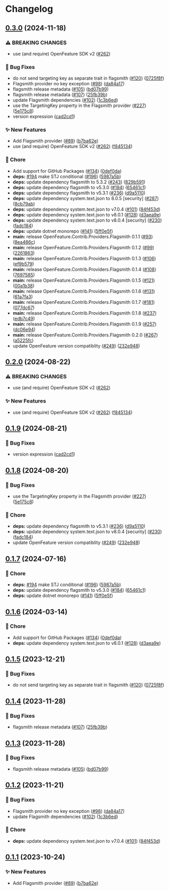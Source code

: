 # Changelog

## [0.3.0](https://github.com/ericpattison/dotnet-sdk-contrib/compare/OpenFeature.Contrib.Providers.Flagsmith-v0.2.0...OpenFeature.Contrib.Providers.Flagsmith-v0.3.0) (2024-11-18)


### ⚠ BREAKING CHANGES

* use (and require) OpenFeature SDK v2 ([#262](https://github.com/ericpattison/dotnet-sdk-contrib/issues/262))

### 🐛 Bug Fixes

* do not send targeting key as separate trait in flagsmith ([#120](https://github.com/ericpattison/dotnet-sdk-contrib/issues/120)) ([0725f8f](https://github.com/ericpattison/dotnet-sdk-contrib/commit/0725f8f3c726c05a6ccd2580f04b896f0aff4810))
* Flagsmith provider no key exception ([#98](https://github.com/ericpattison/dotnet-sdk-contrib/issues/98)) ([da84a17](https://github.com/ericpattison/dotnet-sdk-contrib/commit/da84a177b574ac5779f3d85af836e426f47020e7))
* flagsmith release metadata ([#105](https://github.com/ericpattison/dotnet-sdk-contrib/issues/105)) ([bd07b99](https://github.com/ericpattison/dotnet-sdk-contrib/commit/bd07b9936099374af47c2d52127635a9d2cb980c))
* flagsmith release metadata ([#107](https://github.com/ericpattison/dotnet-sdk-contrib/issues/107)) ([25fb39b](https://github.com/ericpattison/dotnet-sdk-contrib/commit/25fb39bf3202b1393d831dadecb8cd4c965f4fc1))
* update Flagsmith dependencies ([#102](https://github.com/ericpattison/dotnet-sdk-contrib/issues/102)) ([1c3b6ed](https://github.com/ericpattison/dotnet-sdk-contrib/commit/1c3b6ed1f23c137e3703d8bcd710e5d180a5565d))
* use the TargetingKey property in the Flagsmith provider ([#227](https://github.com/ericpattison/dotnet-sdk-contrib/issues/227)) ([5e175c8](https://github.com/ericpattison/dotnet-sdk-contrib/commit/5e175c8695b90bfb285eb2b4e2aeacae2e533ce4))
* version expression ([cad2cd1](https://github.com/ericpattison/dotnet-sdk-contrib/commit/cad2cd166d0c25753b37189f044c3a585cda0fad))


### ✨ New Features

* Add Flagsmith provider ([#89](https://github.com/ericpattison/dotnet-sdk-contrib/issues/89)) ([b7ba62e](https://github.com/ericpattison/dotnet-sdk-contrib/commit/b7ba62e4f88f23fba9daeaf487465834846ae532))
* use (and require) OpenFeature SDK v2 ([#262](https://github.com/ericpattison/dotnet-sdk-contrib/issues/262)) ([f845134](https://github.com/ericpattison/dotnet-sdk-contrib/commit/f84513438586457087ac47fd40629912f2ec473a))


### 🧹 Chore

* Add support for GitHub Packages ([#134](https://github.com/ericpattison/dotnet-sdk-contrib/issues/134)) ([0def0da](https://github.com/ericpattison/dotnet-sdk-contrib/commit/0def0da173e2f327b7381eba043b6e99ae8f26fe))
* **deps:** [#194](https://github.com/ericpattison/dotnet-sdk-contrib/issues/194) make STJ conditional ([#196](https://github.com/ericpattison/dotnet-sdk-contrib/issues/196)) ([5987a5b](https://github.com/ericpattison/dotnet-sdk-contrib/commit/5987a5b309f188501b08cc4cc7c50575e888493c))
* **deps:** update dependency flagsmith to 5.3.2 ([#243](https://github.com/ericpattison/dotnet-sdk-contrib/issues/243)) ([829b591](https://github.com/ericpattison/dotnet-sdk-contrib/commit/829b5915e828f99a10255ead5f7cf108d9c9d94d))
* **deps:** update dependency flagsmith to v5.3.0 ([#184](https://github.com/ericpattison/dotnet-sdk-contrib/issues/184)) ([65461c1](https://github.com/ericpattison/dotnet-sdk-contrib/commit/65461c12f232da10627fe6be0892ba36945bedbe))
* **deps:** update dependency flagsmith to v5.3.1 ([#236](https://github.com/ericpattison/dotnet-sdk-contrib/issues/236)) ([d9a5110](https://github.com/ericpattison/dotnet-sdk-contrib/commit/d9a51101f7344aed88fa52ef9497fb24b170fa16))
* **deps:** update dependency system.text.json to 8.0.5 [security] ([#287](https://github.com/ericpattison/dotnet-sdk-contrib/issues/287)) ([8cb79ab](https://github.com/ericpattison/dotnet-sdk-contrib/commit/8cb79ab8e6d33adc9acb6d6b9795cc4b5e0cf81e))
* **deps:** update dependency system.text.json to v7.0.4 ([#101](https://github.com/ericpattison/dotnet-sdk-contrib/issues/101)) ([84f453d](https://github.com/ericpattison/dotnet-sdk-contrib/commit/84f453ded557491ae69ae7d279d51642327dc8e6))
* **deps:** update dependency system.text.json to v8.0.1 ([#128](https://github.com/ericpattison/dotnet-sdk-contrib/issues/128)) ([d3aea9e](https://github.com/ericpattison/dotnet-sdk-contrib/commit/d3aea9e6a957c3c0ecc4f318f10916801cffe945))
* **deps:** update dependency system.text.json to v8.0.4 [security] ([#230](https://github.com/ericpattison/dotnet-sdk-contrib/issues/230)) ([fadc184](https://github.com/ericpattison/dotnet-sdk-contrib/commit/fadc184592348ee54e4cc87236c4823605f03970))
* **deps:** update dotnet monorepo ([#141](https://github.com/ericpattison/dotnet-sdk-contrib/issues/141)) ([5ff0e5f](https://github.com/ericpattison/dotnet-sdk-contrib/commit/5ff0e5f4c5939e9a584809e623b1306f7546c5b1))
* **main:** release OpenFeature.Contrib.Providers.Flagsmith 0.1.1 ([#93](https://github.com/ericpattison/dotnet-sdk-contrib/issues/93)) ([8ea486c](https://github.com/ericpattison/dotnet-sdk-contrib/commit/8ea486c4bb22dcbceb18e199b70c99d15d652806))
* **main:** release OpenFeature.Contrib.Providers.Flagsmith 0.1.2 ([#99](https://github.com/ericpattison/dotnet-sdk-contrib/issues/99)) ([2261863](https://github.com/ericpattison/dotnet-sdk-contrib/commit/226186378b9dc610a07e4ab4bb38fefec418e28c))
* **main:** release OpenFeature.Contrib.Providers.Flagsmith 0.1.3 ([#106](https://github.com/ericpattison/dotnet-sdk-contrib/issues/106)) ([ef9b579](https://github.com/ericpattison/dotnet-sdk-contrib/commit/ef9b5790ee8a3b7616425ab16bb02311d684cfb3))
* **main:** release OpenFeature.Contrib.Providers.Flagsmith 0.1.4 ([#108](https://github.com/ericpattison/dotnet-sdk-contrib/issues/108)) ([7697585](https://github.com/ericpattison/dotnet-sdk-contrib/commit/76975853cd064f8cba53dc470436479357bb63da))
* **main:** release OpenFeature.Contrib.Providers.Flagsmith 0.1.5 ([#121](https://github.com/ericpattison/dotnet-sdk-contrib/issues/121)) ([00a1b38](https://github.com/ericpattison/dotnet-sdk-contrib/commit/00a1b38e915c7ca197a01559154a84c460b41cb8))
* **main:** release OpenFeature.Contrib.Providers.Flagsmith 0.1.6 ([#131](https://github.com/ericpattison/dotnet-sdk-contrib/issues/131)) ([61a7fa3](https://github.com/ericpattison/dotnet-sdk-contrib/commit/61a7fa3471dc61b8bbef956a202307c59617eb07))
* **main:** release OpenFeature.Contrib.Providers.Flagsmith 0.1.7 ([#181](https://github.com/ericpattison/dotnet-sdk-contrib/issues/181)) ([077dc67](https://github.com/ericpattison/dotnet-sdk-contrib/commit/077dc6707c6b2b5ca4511ca3027c52f7481e3bda))
* **main:** release OpenFeature.Contrib.Providers.Flagsmith 0.1.8 ([#237](https://github.com/ericpattison/dotnet-sdk-contrib/issues/237)) ([edb7c49](https://github.com/ericpattison/dotnet-sdk-contrib/commit/edb7c499a4c5f312543f307d8cb7b102d2db307d))
* **main:** release OpenFeature.Contrib.Providers.Flagsmith 0.1.9 ([#257](https://github.com/ericpattison/dotnet-sdk-contrib/issues/257)) ([dc06e94](https://github.com/ericpattison/dotnet-sdk-contrib/commit/dc06e94a1091ac8ecf7df4a4ea518367d61ccaed))
* **main:** release OpenFeature.Contrib.Providers.Flagsmith 0.2.0 ([#267](https://github.com/ericpattison/dotnet-sdk-contrib/issues/267)) ([a5225fc](https://github.com/ericpattison/dotnet-sdk-contrib/commit/a5225fcfa7ebb2d8d95459f362ccac63c1828598))
* update OpenFeature version compatiblity ([#249](https://github.com/ericpattison/dotnet-sdk-contrib/issues/249)) ([232e948](https://github.com/ericpattison/dotnet-sdk-contrib/commit/232e948a0916ca10612f85343e2eecebca107090))

## [0.2.0](https://github.com/open-feature/dotnet-sdk-contrib/compare/OpenFeature.Contrib.Providers.Flagsmith-v0.1.9...OpenFeature.Contrib.Providers.Flagsmith-v0.2.0) (2024-08-22)


### ⚠ BREAKING CHANGES

* use (and require) OpenFeature SDK v2 ([#262](https://github.com/open-feature/dotnet-sdk-contrib/issues/262))

### ✨ New Features

* use (and require) OpenFeature SDK v2 ([#262](https://github.com/open-feature/dotnet-sdk-contrib/issues/262)) ([f845134](https://github.com/open-feature/dotnet-sdk-contrib/commit/f84513438586457087ac47fd40629912f2ec473a))

## [0.1.9](https://github.com/open-feature/dotnet-sdk-contrib/compare/OpenFeature.Contrib.Providers.Flagsmith-v0.1.8...OpenFeature.Contrib.Providers.Flagsmith-v0.1.9) (2024-08-21)


### 🐛 Bug Fixes

* version expression ([cad2cd1](https://github.com/open-feature/dotnet-sdk-contrib/commit/cad2cd166d0c25753b37189f044c3a585cda0fad))

## [0.1.8](https://github.com/open-feature/dotnet-sdk-contrib/compare/OpenFeature.Contrib.Providers.Flagsmith-v0.1.7...OpenFeature.Contrib.Providers.Flagsmith-v0.1.8) (2024-08-20)


### 🐛 Bug Fixes

* use the TargetingKey property in the Flagsmith provider ([#227](https://github.com/open-feature/dotnet-sdk-contrib/issues/227)) ([5e175c8](https://github.com/open-feature/dotnet-sdk-contrib/commit/5e175c8695b90bfb285eb2b4e2aeacae2e533ce4))


### 🧹 Chore

* **deps:** update dependency flagsmith to v5.3.1 ([#236](https://github.com/open-feature/dotnet-sdk-contrib/issues/236)) ([d9a5110](https://github.com/open-feature/dotnet-sdk-contrib/commit/d9a51101f7344aed88fa52ef9497fb24b170fa16))
* **deps:** update dependency system.text.json to v8.0.4 [security] ([#230](https://github.com/open-feature/dotnet-sdk-contrib/issues/230)) ([fadc184](https://github.com/open-feature/dotnet-sdk-contrib/commit/fadc184592348ee54e4cc87236c4823605f03970))
* update OpenFeature version compatiblity ([#249](https://github.com/open-feature/dotnet-sdk-contrib/issues/249)) ([232e948](https://github.com/open-feature/dotnet-sdk-contrib/commit/232e948a0916ca10612f85343e2eecebca107090))

## [0.1.7](https://github.com/open-feature/dotnet-sdk-contrib/compare/OpenFeature.Contrib.Providers.Flagsmith-v0.1.6...OpenFeature.Contrib.Providers.Flagsmith-v0.1.7) (2024-07-16)


### 🧹 Chore

* **deps:** [#194](https://github.com/open-feature/dotnet-sdk-contrib/issues/194) make STJ conditional ([#196](https://github.com/open-feature/dotnet-sdk-contrib/issues/196)) ([5987a5b](https://github.com/open-feature/dotnet-sdk-contrib/commit/5987a5b309f188501b08cc4cc7c50575e888493c))
* **deps:** update dependency flagsmith to v5.3.0 ([#184](https://github.com/open-feature/dotnet-sdk-contrib/issues/184)) ([65461c1](https://github.com/open-feature/dotnet-sdk-contrib/commit/65461c12f232da10627fe6be0892ba36945bedbe))
* **deps:** update dotnet monorepo ([#141](https://github.com/open-feature/dotnet-sdk-contrib/issues/141)) ([5ff0e5f](https://github.com/open-feature/dotnet-sdk-contrib/commit/5ff0e5f4c5939e9a584809e623b1306f7546c5b1))

## [0.1.6](https://github.com/open-feature/dotnet-sdk-contrib/compare/OpenFeature.Contrib.Providers.Flagsmith-v0.1.5...OpenFeature.Contrib.Providers.Flagsmith-v0.1.6) (2024-03-14)


### 🧹 Chore

* Add support for GitHub Packages ([#134](https://github.com/open-feature/dotnet-sdk-contrib/issues/134)) ([0def0da](https://github.com/open-feature/dotnet-sdk-contrib/commit/0def0da173e2f327b7381eba043b6e99ae8f26fe))
* **deps:** update dependency system.text.json to v8.0.1 ([#128](https://github.com/open-feature/dotnet-sdk-contrib/issues/128)) ([d3aea9e](https://github.com/open-feature/dotnet-sdk-contrib/commit/d3aea9e6a957c3c0ecc4f318f10916801cffe945))

## [0.1.5](https://github.com/open-feature/dotnet-sdk-contrib/compare/OpenFeature.Contrib.Providers.Flagsmith-v0.1.4...OpenFeature.Contrib.Providers.Flagsmith-v0.1.5) (2023-12-21)


### 🐛 Bug Fixes

* do not send targeting key as separate trait in flagsmith ([#120](https://github.com/open-feature/dotnet-sdk-contrib/issues/120)) ([0725f8f](https://github.com/open-feature/dotnet-sdk-contrib/commit/0725f8f3c726c05a6ccd2580f04b896f0aff4810))

## [0.1.4](https://github.com/open-feature/dotnet-sdk-contrib/compare/OpenFeature.Contrib.Providers.Flagsmith-v0.1.3...OpenFeature.Contrib.Providers.Flagsmith-v0.1.4) (2023-11-28)


### 🐛 Bug Fixes

* flagsmith release metadata ([#107](https://github.com/open-feature/dotnet-sdk-contrib/issues/107)) ([25fb39b](https://github.com/open-feature/dotnet-sdk-contrib/commit/25fb39bf3202b1393d831dadecb8cd4c965f4fc1))

## [0.1.3](https://github.com/open-feature/dotnet-sdk-contrib/compare/OpenFeature.Contrib.Providers.Flagsmith-v0.1.2...OpenFeature.Contrib.Providers.Flagsmith-v0.1.3) (2023-11-28)


### 🐛 Bug Fixes

* flagsmith release metadata ([#105](https://github.com/open-feature/dotnet-sdk-contrib/issues/105)) ([bd07b99](https://github.com/open-feature/dotnet-sdk-contrib/commit/bd07b9936099374af47c2d52127635a9d2cb980c))

## [0.1.2](https://github.com/open-feature/dotnet-sdk-contrib/compare/OpenFeature.Contrib.Providers.Flagsmith-v0.1.1...OpenFeature.Contrib.Providers.Flagsmith-v0.1.2) (2023-11-21)


### 🐛 Bug Fixes

* Flagsmith provider no key exception ([#98](https://github.com/open-feature/dotnet-sdk-contrib/issues/98)) ([da84a17](https://github.com/open-feature/dotnet-sdk-contrib/commit/da84a177b574ac5779f3d85af836e426f47020e7))
* update Flagsmith dependencies ([#102](https://github.com/open-feature/dotnet-sdk-contrib/issues/102)) ([1c3b6ed](https://github.com/open-feature/dotnet-sdk-contrib/commit/1c3b6ed1f23c137e3703d8bcd710e5d180a5565d))


### 🧹 Chore

* **deps:** update dependency system.text.json to v7.0.4 ([#101](https://github.com/open-feature/dotnet-sdk-contrib/issues/101)) ([84f453d](https://github.com/open-feature/dotnet-sdk-contrib/commit/84f453ded557491ae69ae7d279d51642327dc8e6))

## [0.1.1](https://github.com/open-feature/dotnet-sdk-contrib/compare/OpenFeature.Contrib.Providers.Flagsmith-v0.1.0...OpenFeature.Contrib.Providers.Flagsmith-v0.1.1) (2023-10-24)


### ✨ New Features

* Add Flagsmith provider ([#89](https://github.com/open-feature/dotnet-sdk-contrib/issues/89)) ([b7ba62e](https://github.com/open-feature/dotnet-sdk-contrib/commit/b7ba62e4f88f23fba9daeaf487465834846ae532))
